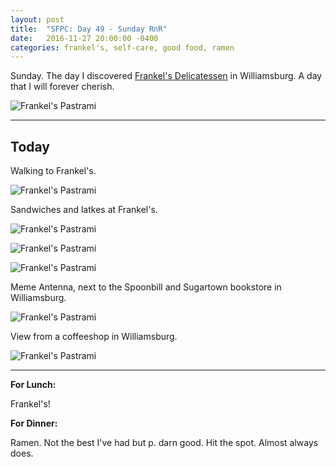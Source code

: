 ```yaml
---
layout: post
title:  "SFPC: Day 49 - Sunday RnR"
date:   2016-11-27 20:00:00 -0400
categories: frankel's, self-care, good food, ramen
---
```


Sunday. The day I discovered [Frankel's Delicatessen](http://frankelsdelicatessen.com/) in Williamsburg. A day that I will forever cherish.

![Frankel's Pastrami](/assets/sfpc-images/IMG_6544.JPG)

-----

<h2>Today</h2>

Walking to Frankel's.

![Frankel's Pastrami](/assets/sfpc-images/IMG_6544.JPG)

Sandwiches and latkes at Frankel's.

![Frankel's Pastrami](/assets/sfpc-images/IMG_6544.JPG)

![Frankel's Pastrami](/assets/sfpc-images/IMG_6545.JPG)

![Frankel's Pastrami](/assets/sfpc-images/IMG_6546.JPG)

Meme Antenna, next to the Spoonbill and Sugartown bookstore in Williamsburg.

![Frankel's Pastrami](/assets/sfpc-images/IMG_6548.JPG)

View from a coffeeshop in Williamsburg.

![Frankel's Pastrami](/assets/sfpc-images/IMG_6560.JPG)

-----

**For Lunch:**

Frankel's!

**For Dinner:**

Ramen. Not the best I've had but p. darn good. Hit the spot. Almost always does.
